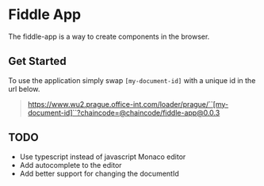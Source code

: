 # Fiddle App

The fiddle-app is a way to create components in the browser.

## Get Started

To use the application simply swap ``[my-document-id]`` with a unique id in the url below.  
> https://www.wu2.prague.office-int.com/loader/prague/``[my-document-id]``?chaincode=@chaincode/fiddle-app@0.0.3

## TODO

- Use typescript instead of javascript Monaco editor
- Add autocomplete to the editor
- Add better support for changing the documentId